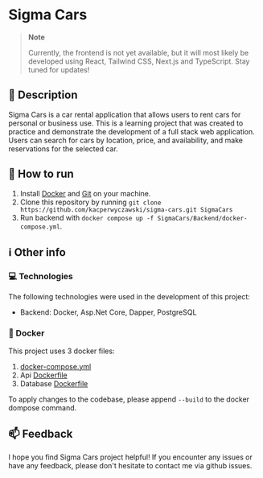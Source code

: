 # Sigma Cars

> **Note**
>
> Currently, the frontend is not yet available, but it will most likely be developed using React, Tailwind CSS, Next.js and TypeScript. Stay tuned for updates!

## 📝 Description

Sigma Cars is a car rental application that allows users to rent cars for personal or business use. This is a learning project that was created to practice and demonstrate the development of a full stack web application. Users can search for cars by location, price, and availability, and make reservations for the selected car.

## 🚀 How to run

1. Install [Docker](https://www.docker.com/) and [Git](https://git-scm.com/downloads) on your machine.
2. Clone this repository by running `git clone https://github.com/kacperwyczawski/sigma-cars.git SigmaCars`
3. Run backend with `docker compose up -f SigmaCars/Backend/docker-compose.yml`.



## ℹ️ Other info

### 💻 Technologies

The following technologies were used in the development of this project:

- Backend: Docker, Asp.Net Core, Dapper, PostgreSQL

### 🐋 Docker

This project uses 3 docker files:

1. [docker-compose.yml](Backend/docker-compose.yml)
2. Api [Dockerfile](Backend/Dockerfile)
3. Database [Dockerfile](Backend/SigmaCars.Database/Dockerfile)

To apply changes to the codebase, please append `--build` to the docker dompose command.

## 📫 Feedback

I hope you find Sigma Cars project helpful! If you encounter any issues or have any feedback, please don't hesitate to contact me via github issues.
